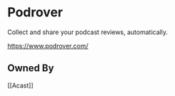 # Podrover
Collect and share your podcast reviews, automatically.

https://www.podrover.com/

## Owned By
[[Acast]]
